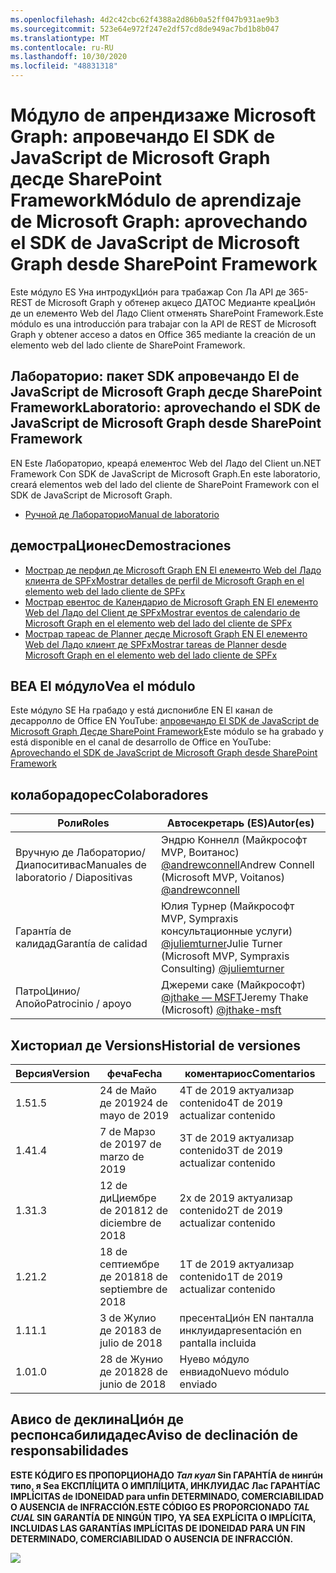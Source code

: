 ```yaml
---
ms.openlocfilehash: 4d2c42cbc62f4388a2d86b0a52ff047b931ae9b3
ms.sourcegitcommit: 523e64e972f247e2df57cd8de949ac7bd1b8b047
ms.translationtype: MT
ms.contentlocale: ru-RU
ms.lasthandoff: 10/30/2020
ms.locfileid: "48831318"
---
```

# <a name="mdulo-de-aprendizaje-de-microsoft-graph-aprovechando-el-sdk-de-javascript-de-microsoft-graph-desde-sharepoint-framework"></a><span data-ttu-id="ad98e-101">Мóдуло de апрендизаже Microsoft Graph: апровечандо El SDK de JavaScript de Microsoft Graph десде SharePoint Framework</span><span class="sxs-lookup"><span data-stu-id="ad98e-101">Módulo de aprendizaje de Microsoft Graph: aprovechando el SDK de JavaScript de Microsoft Graph desde SharePoint Framework</span></span>

<span data-ttu-id="ad98e-102">Este мóдуло ES Уна интродукЦиóн para трабажар Con Ла API де 365-REST de Microsoft Graph y обтенер акцесо ДАТОС Медианте креаЦиóн де un елементо Web del Ладо Client отменять SharePoint Framework.</span><span class="sxs-lookup"><span data-stu-id="ad98e-102">Este módulo es una introducción para trabajar con la API de REST de Microsoft Graph y obtener acceso a datos en Office 365 mediante la creación de un elemento web del lado cliente de SharePoint Framework.</span></span>

## <a name="laboratorio-aprovechando-el-sdk-de-javascript-de-microsoft-graph-desde-sharepoint-framework"></a><span data-ttu-id="ad98e-103">Лабораторио: пакет SDK апровечандо El de JavaScript de Microsoft Graph десде SharePoint Framework</span><span class="sxs-lookup"><span data-stu-id="ad98e-103">Laboratorio: aprovechando el SDK de JavaScript de Microsoft Graph desde SharePoint Framework</span></span>

<span data-ttu-id="ad98e-104">EN Este Лабораторио, креарá елементос Web del Ладо del Client un.NET Framework Con SDK de JavaScript de Microsoft Graph.</span><span class="sxs-lookup"><span data-stu-id="ad98e-104">En este laboratorio, creará elementos web del lado del cliente de SharePoint Framework con el SDK de JavaScript de Microsoft Graph.</span></span>

- [<span data-ttu-id="ad98e-105">Ручной де Лабораторио</span><span class="sxs-lookup"><span data-stu-id="ad98e-105">Manual de laboratorio</span></span>](./Lab.md)

## <a name="demostraciones"></a><span data-ttu-id="ad98e-106">демостраЦионес</span><span class="sxs-lookup"><span data-stu-id="ad98e-106">Demostraciones</span></span>

- [<span data-ttu-id="ad98e-107">Мострар де перфил де Microsoft Graph EN El елементо Web del Ладо клиента de SPFx</span><span class="sxs-lookup"><span data-stu-id="ad98e-107">Mostrar detalles de perfil de Microsoft Graph en el elemento web del lado cliente de SPFx</span></span>](./Demos/01-personal-info)
- [<span data-ttu-id="ad98e-108">Мострар евентос de Календарио de Microsoft Graph EN El елементо Web del Ладо del Client де SPFx</span><span class="sxs-lookup"><span data-stu-id="ad98e-108">Mostrar eventos de calendario de Microsoft Graph en el elemento web del lado del cliente de SPFx</span></span>](./Demos/02-events)
- [<span data-ttu-id="ad98e-109">Мострар тареас de Planner десде Microsoft Graph EN El елементо Web del Ладо клиент де SPFx</span><span class="sxs-lookup"><span data-stu-id="ad98e-109">Mostrar tareas de Planner desde Microsoft Graph en el elemento web del lado cliente de SPFx</span></span>](./Demos/03-tasks)

## <a name="vea-el-mdulo"></a><span data-ttu-id="ad98e-110">ВЕА El мóдуло</span><span class="sxs-lookup"><span data-stu-id="ad98e-110">Vea el módulo</span></span>

<span data-ttu-id="ad98e-111">Este мóдуло SE Ha грабадо y está диспонибле EN El канал de десарролло de Office EN YouTube: [апровечандо El SDK de JavaScript de Microsoft Graph Десде SharePoint Framework](https://www.youtube.com/watch?v=U1JrBwP3vc8)</span><span class="sxs-lookup"><span data-stu-id="ad98e-111">Este módulo se ha grabado y está disponible en el canal de desarrollo de Office en YouTube: [Aprovechando el SDK de JavaScript de Microsoft Graph desde SharePoint Framework](https://www.youtube.com/watch?v=U1JrBwP3vc8)</span></span>

## <a name="colaboradores"></a><span data-ttu-id="ad98e-112">колаборадорес</span><span class="sxs-lookup"><span data-stu-id="ad98e-112">Colaboradores</span></span>

| <span data-ttu-id="ad98e-113">Роли</span><span class="sxs-lookup"><span data-stu-id="ad98e-113">Roles</span></span> | <span data-ttu-id="ad98e-114">Автосекретарь (ES)</span><span class="sxs-lookup"><span data-stu-id="ad98e-114">Autor(es)</span></span> |
| -------------------- | --------------------------------------------------------------------------------------------- |
|  <span data-ttu-id="ad98e-115">Вручную де Лабораторио/Диапоситивас</span><span class="sxs-lookup"><span data-stu-id="ad98e-115">Manuales de laboratorio / Diapositivas</span></span> | <span data-ttu-id="ad98e-116">Эндрю Коннелл (Майкрософт MVP, Воитанос) [@andrewconnell](//github.com/andrewconnell)</span><span class="sxs-lookup"><span data-stu-id="ad98e-116">Andrew Connell (Microsoft MVP, Voitanos) [@andrewconnell](//github.com/andrewconnell)</span></span> |
| <span data-ttu-id="ad98e-117">Гарантíа de калидад</span><span class="sxs-lookup"><span data-stu-id="ad98e-117">Garantía de calidad</span></span> | <span data-ttu-id="ad98e-118">Юлия Турнер (Майкрософт MVP, Sympraxis консультационные услуги) [@juliemturner](//github.com/juliemturner)</span><span class="sxs-lookup"><span data-stu-id="ad98e-118">Julie Turner (Microsoft MVP, Sympraxis Consulting) [@juliemturner](//github.com/juliemturner)</span></span> |
| <span data-ttu-id="ad98e-119">ПатроЦинио/Апойо</span><span class="sxs-lookup"><span data-stu-id="ad98e-119">Patrocinio / apoyo</span></span> | <span data-ttu-id="ad98e-120">Джереми саке (Майкрософт) [@jthake — MSFT](//github.com/jthake-msft)</span><span class="sxs-lookup"><span data-stu-id="ad98e-120">Jeremy Thake (Microsoft) [@jthake-msft](//github.com/jthake-msft)</span></span> |

## <a name="historial-de-versiones"></a><span data-ttu-id="ad98e-121">Хисториал де Versions</span><span class="sxs-lookup"><span data-stu-id="ad98e-121">Historial de versiones</span></span>

| <span data-ttu-id="ad98e-122">Версия</span><span class="sxs-lookup"><span data-stu-id="ad98e-122">Version</span></span> | <span data-ttu-id="ad98e-123">феча</span><span class="sxs-lookup"><span data-stu-id="ad98e-123">Fecha</span></span> | <span data-ttu-id="ad98e-124">коментариос</span><span class="sxs-lookup"><span data-stu-id="ad98e-124">Comentarios</span></span> |
| ------- | ------------------ | ---------------------- |
| <span data-ttu-id="ad98e-125">1.5</span><span class="sxs-lookup"><span data-stu-id="ad98e-125">1.5</span></span> | <span data-ttu-id="ad98e-126">24 de Майо де 2019</span><span class="sxs-lookup"><span data-stu-id="ad98e-126">24 de mayo de 2019</span></span> | <span data-ttu-id="ad98e-127">4T de 2019 актуализар contenido</span><span class="sxs-lookup"><span data-stu-id="ad98e-127">4T de 2019 actualizar contenido</span></span> |
| <span data-ttu-id="ad98e-128">1.4</span><span class="sxs-lookup"><span data-stu-id="ad98e-128">1.4</span></span> | <span data-ttu-id="ad98e-129">7 de Марзо de 2019</span><span class="sxs-lookup"><span data-stu-id="ad98e-129">7 de marzo de 2019</span></span> | <span data-ttu-id="ad98e-130">3T de 2019 актуализар contenido</span><span class="sxs-lookup"><span data-stu-id="ad98e-130">3T de 2019 actualizar contenido</span></span> |
| <span data-ttu-id="ad98e-131">1.3</span><span class="sxs-lookup"><span data-stu-id="ad98e-131">1.3</span></span> | <span data-ttu-id="ad98e-132">12 de диЦиембре de 2018</span><span class="sxs-lookup"><span data-stu-id="ad98e-132">12 de diciembre de 2018</span></span> | <span data-ttu-id="ad98e-133">2х de 2019 актуализар contenido</span><span class="sxs-lookup"><span data-stu-id="ad98e-133">2T de 2019 actualizar contenido</span></span> |
| <span data-ttu-id="ad98e-134">1.2</span><span class="sxs-lookup"><span data-stu-id="ad98e-134">1.2</span></span> | <span data-ttu-id="ad98e-135">18 de септиембре де 2018</span><span class="sxs-lookup"><span data-stu-id="ad98e-135">18 de septiembre de 2018</span></span> | <span data-ttu-id="ad98e-136">1T de 2019 актуализар contenido</span><span class="sxs-lookup"><span data-stu-id="ad98e-136">1T de 2019 actualizar contenido</span></span> |
| <span data-ttu-id="ad98e-137">1.1</span><span class="sxs-lookup"><span data-stu-id="ad98e-137">1.1</span></span> | <span data-ttu-id="ad98e-138">3 de Жулио де 2018</span><span class="sxs-lookup"><span data-stu-id="ad98e-138">3 de julio de 2018</span></span> | <span data-ttu-id="ad98e-139">пресентаЦиóн EN панталла инклуида</span><span class="sxs-lookup"><span data-stu-id="ad98e-139">presentación en pantalla incluida</span></span> |
| <span data-ttu-id="ad98e-140">1.0</span><span class="sxs-lookup"><span data-stu-id="ad98e-140">1.0</span></span> | <span data-ttu-id="ad98e-141">28 de Жунио де 2018</span><span class="sxs-lookup"><span data-stu-id="ad98e-141">28 de junio de 2018</span></span> | <span data-ttu-id="ad98e-142">Нуево мóдуло енвиадо</span><span class="sxs-lookup"><span data-stu-id="ad98e-142">Nuevo módulo enviado</span></span> |

## <a name="aviso-de-declinacin-de-responsabilidades"></a><span data-ttu-id="ad98e-143">Ависо de деклинаЦиóн де респонсабилидадес</span><span class="sxs-lookup"><span data-stu-id="ad98e-143">Aviso de declinación de responsabilidades</span></span>

<span data-ttu-id="ad98e-144">**ESTE КÓДИГО ES ПРОПОРЦИОНАДО _Тал куал_ Sin ГАРАНТÍА de нингúн типо, я Sea ЕКСПЛÍЦИТА O ИМПЛÍЦИТА, ИНКЛУИДАС Лас ГАРАНТÍАС IMPLÍCITAS de IDONEIDAD para unfin DETERMINADO, COMERCIABILIDAD O AUSENCIA de INFRACCIÓN.**</span><span class="sxs-lookup"><span data-stu-id="ad98e-144">**ESTE CÓDIGO ES PROPORCIONADO _TAL CUAL_ SIN GARANTÍA DE NINGÚN TIPO, YA SEA EXPLÍCITA O IMPLÍCITA, INCLUIDAS LAS GARANTÍAS IMPLÍCITAS DE IDONEIDAD PARA UN FIN DETERMINADO, COMERCIABILIDAD O AUSENCIA DE INFRACCIÓN.**</span></span>

<img src="https://telemetry.sharepointpnp.com/msgraph-training-spfx" />
